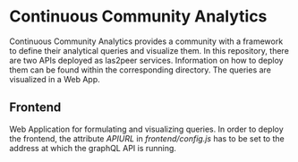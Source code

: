 # Continuous Community Analytics
Continuous Community Analytics provides a community with a framework to define their analytical queries and visualize them.
In this repository, there are two APIs deployed as las2peer services. Information on how to deploy them can be found within the corresponding directory. The queries are visualized in a Web App.

## Frontend
Web Application for formulating and visualizing queries. In order to deploy the frontend, the attribute *APIURL* in *frontend/config.js* has to be set to the address at which the graphQL API is running.